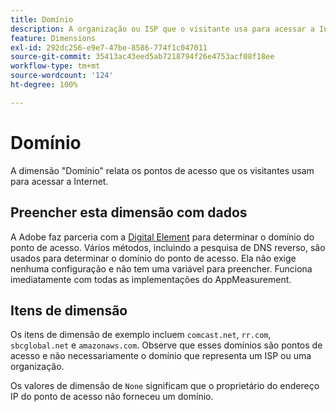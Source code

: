 ```yaml
---
title: Domínio
description: A organização ou ISP que o visitante usa para acessar a Internet.
feature: Dimensions
exl-id: 292dc256-e9e7-47be-8586-774f1c047011
source-git-commit: 35413ac43eed5ab7218794f26e4753acf08f18ee
workflow-type: tm+mt
source-wordcount: '124'
ht-degree: 100%

---
```


# Domínio

A dimensão &quot;Domínio&quot; relata os pontos de acesso que os visitantes usam para acessar a Internet.

## Preencher esta dimensão com dados

A Adobe faz parceria com a [Digital Element](https://www.digitalelement.com/pt-pt/) para determinar o domínio do ponto de acesso. Vários métodos, incluindo a pesquisa de DNS reverso, são usados para determinar o domínio do ponto de acesso. Ela não exige nenhuma configuração e não tem uma variável para preencher. Funciona imediatamente com todas as implementações do AppMeasurement.

## Itens de dimensão

Os itens de dimensão de exemplo incluem `comcast.net`, `rr.com`, `sbcglobal.net` e `amazonaws.com`. Observe que esses domínios são pontos de acesso e não necessariamente o domínio que representa um ISP ou uma organização.

Os valores de dimensão de `None` significam que o proprietário do endereço IP do ponto de acesso não forneceu um domínio.
